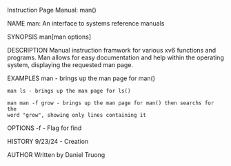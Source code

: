 Instruction Page Manual: man()

NAME
	man: An interface to systems reference manuals

SYNOPSIS
	man[man options]

DESCRIPTION
	Manual instruction framwork for various xv6 functions and programs. Man
	allows for easy documentation and help within the operating system, 
	displaying the requested man page. 

EXAMPLES
	man - brings up the man page for man()
	
	man ls - brings up the man page for ls()

	man man -f grow - brings up the man page for man() then searchs for the 
	word "grow", showing only lines containing it

OPTIONS
	-f - Flag for find

HISTORY
	9/23/24 - Creation

AUTHOR
	Written by Daniel Truong
